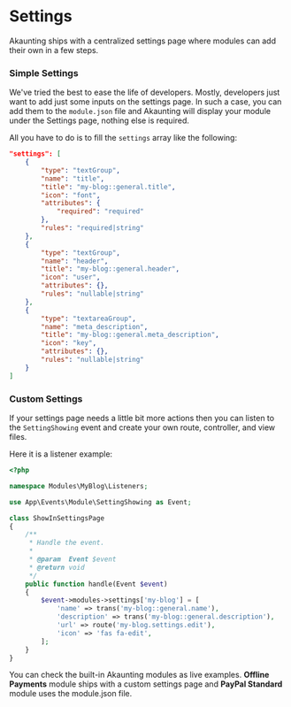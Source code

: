 Settings
========

Akaunting ships with a centralized settings page where modules can add their own in a few steps.

### Simple Settings

We've tried the best to ease the life of developers. Mostly, developers just want to add just some inputs on the settings page. In such a case, you can add them to the `module.json` file and Akaunting will display your module under the Settings page, nothing else is required.

All you have to do is to fill the `settings` array like the following:

```json
"settings": [
    {
        "type": "textGroup",
        "name": "title",
        "title": "my-blog::general.title",
        "icon": "font",
        "attributes": {
            "required": "required"
        },
        "rules": "required|string"
    },
    {
        "type": "textGroup",
        "name": "header",
        "title": "my-blog::general.header",
        "icon": "user",
        "attributes": {},
        "rules": "nullable|string"
    },
    {
        "type": "textareaGroup",
        "name": "meta_description",
        "title": "my-blog::general.meta_description",
        "icon": "key",
        "attributes": {},
        "rules": "nullable|string"
    }
]
```

### Custom Settings

If your settings page needs a little bit more actions then you can listen to the `SettingShowing` event and create your own route, controller, and view files.

Here it is a listener example:

```php
<?php

namespace Modules\MyBlog\Listeners;

use App\Events\Module\SettingShowing as Event;

class ShowInSettingsPage
{
    /**
     * Handle the event.
     *
     * @param  Event $event
     * @return void
     */
    public function handle(Event $event)
    {
        $event->modules->settings['my-blog'] = [
            'name' => trans('my-blog::general.name'),
            'description' => trans('my-blog::general.description'),
            'url' => route('my-blog.settings.edit'),
            'icon' => 'fas fa-edit',
        ];
    }
}
```

You can check the built-in Akaunting modules as live examples. **Offline Payments** module ships with a custom settings page and **PayPal Standard** module uses the module.json file.
